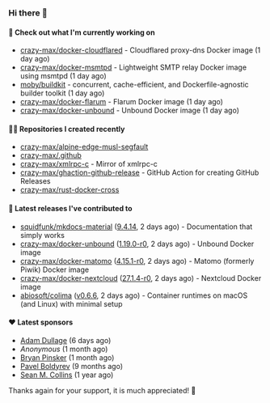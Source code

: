 ### Hi there 👋

#### 👷 Check out what I'm currently working on

- [crazy-max/docker-cloudflared](https://github.com/crazy-max/docker-cloudflared) - Cloudflared proxy-dns Docker image (1 day ago)
- [crazy-max/docker-msmtpd](https://github.com/crazy-max/docker-msmtpd) - Lightweight SMTP relay Docker image using msmtpd (1 day ago)
- [moby/buildkit](https://github.com/moby/buildkit) - concurrent, cache-efficient, and Dockerfile-agnostic builder toolkit (1 day ago)
- [crazy-max/docker-flarum](https://github.com/crazy-max/docker-flarum) - Flarum Docker image (1 day ago)
- [crazy-max/docker-unbound](https://github.com/crazy-max/docker-unbound) - Unbound Docker image (1 day ago)

#### 👨‍💻 Repositories I created recently

- [crazy-max/alpine-edge-musl-segfault](https://github.com/crazy-max/alpine-edge-musl-segfault)
- [crazy-max/.github](https://github.com/crazy-max/.github)
- [crazy-max/xmlrpc-c](https://github.com/crazy-max/xmlrpc-c) - Mirror of xmlrpc-c
- [crazy-max/ghaction-github-release](https://github.com/crazy-max/ghaction-github-release) - GitHub Action for creating GitHub Releases
- [crazy-max/rust-docker-cross](https://github.com/crazy-max/rust-docker-cross)

#### 🚀 Latest releases I've contributed to

- [squidfunk/mkdocs-material](https://github.com/squidfunk/mkdocs-material) ([9.4.14](https://github.com/squidfunk/mkdocs-material/releases/tag/9.4.14), 2 days ago) - Documentation that simply works
- [crazy-max/docker-unbound](https://github.com/crazy-max/docker-unbound) ([1.19.0-r0](https://github.com/crazy-max/docker-unbound/releases/tag/1.19.0-r0), 2 days ago) - Unbound Docker image
- [crazy-max/docker-matomo](https://github.com/crazy-max/docker-matomo) ([4.15.1-r0](https://github.com/crazy-max/docker-matomo/releases/tag/4.15.1-r0), 2 days ago) - Matomo (formerly Piwik) Docker image
- [crazy-max/docker-nextcloud](https://github.com/crazy-max/docker-nextcloud) ([27.1.4-r0](https://github.com/crazy-max/docker-nextcloud/releases/tag/27.1.4-r0), 2 days ago) - Nextcloud Docker image
- [abiosoft/colima](https://github.com/abiosoft/colima) ([v0.6.6](https://github.com/abiosoft/colima/releases/tag/v0.6.6), 2 days ago) - Container runtimes on macOS (and Linux) with minimal setup

#### ❤️ Latest sponsors
- [Adam Dullage](https://github.com/dullage) (6 days ago)
- _Anonymous_ (1 month ago)
- [Bryan Pinsker](https://github.com/BryanPinsker) (1 month ago)
- [Pavel Boldyrev](https://github.com/bpg) (9 months ago)
- [Sean M. Collins](https://github.com/sc68cal) (1 year ago)

Thanks again for your support, it is much appreciated! 🙏
